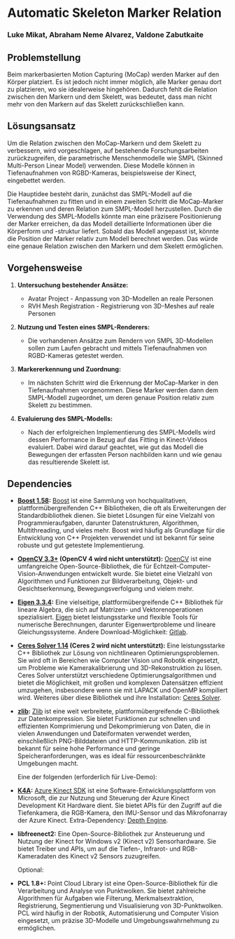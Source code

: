 # Automatic Skeleton Marker Relation

### Luke Mikat, Abraham Neme Alvarez, Valdone Zabutkaite

## Problemstellung

Beim markerbasierten Motion Capturing (MoCap) werden Marker auf den Körper platziert. Es ist jedoch nicht immer möglich, alle Marker genau dort zu platzieren, wo sie idealerweise hingehören. Dadurch fehlt die Relation zwischen den Markern und dem Skelett, was bedeutet, dass man nicht mehr von den Markern auf das Skelett zurückschließen kann.

## Lösungsansatz

Um die Relation zwischen den MoCap-Markern und dem Skelett zu verbessern, wird vorgeschlagen, auf bestehende Forschungsarbeiten zurückzugreifen, die parametrische Menschenmodelle wie SMPL (Skinned Multi-Person Linear Model) verwenden. Diese Modelle können in Tiefenaufnahmen von RGBD-Kameras, beispielsweise der Kinect, eingebettet werden. 

Die Hauptidee besteht darin, zunächst das SMPL-Modell auf die Tiefenaufnahmen zu fitten und in einem zweiten Schritt die MoCap-Marker zu erkennen und deren Relation zum SMPL-Modell herzustellen. Durch die Verwendung des SMPL-Modells könnte man eine präzisere Positionierung der Marker erreichen, da das Modell detaillierte Informationen über die Körperform und -struktur liefert. Sobald das Modell angepasst ist, könnte die Position der Marker relativ zum Modell berechnet werden. Das würde eine genaue Relation zwischen den Markern und dem Skelett ermöglichen.

## Vorgehensweise

1. **Untersuchung bestehender Ansätze:**
   - Avatar Project - Anpassung von 3D-Modellen an reale Personen
   - RVH Mesh Registration - Registrierung von 3D-Meshes auf reale Personen

2. **Nutzung und Testen eines SMPL-Renderers:**
   - Die vorhandenen Ansätze zum Rendern von SMPL 3D-Modellen sollen zum Laufen gebracht und mittels Tiefenaufnahmen von RGBD-Kameras getestet werden.

3. **Markererkennung und Zuordnung:**
   - Im nächsten Schritt wird die Erkennung der MoCap-Marker in den Tiefenaufnahmen vorgenommen. Diese Marker werden dann dem SMPL-Modell zugeordnet, um deren genaue Position relativ zum Skelett zu bestimmen.

4. **Evaluierung des SMPL-Modells:**
   - Nach der erfolgreichen Implementierung des SMPL-Modells wird dessen Performance in Bezug auf das Fitting in Kinect-Videos evaluiert. Dabei wird darauf geachtet, wie gut das Modell die Bewegungen der erfassten Person nachbilden kann und wie genau das resultierende Skelett ist.

## Dependencies

- **[Boost 1.58](https://sourceforge.net/projects/boost/files/boost/1.58.0/):** [Boost](https://www.boost.org) ist eine Sammlung von hochqualitativen, plattformübergreifenden C++ Bibliotheken, die oft als Erweiterungen der Standardbibliothek dienen. Sie bietet Lösungen für eine Vielzahl von Programmieraufgaben, darunter Datenstrukturen, Algorithmen, Multithreading, und vieles mehr. Boost wird häufig als Grundlage für die Entwicklung von C++ Projekten verwendet und ist bekannt für seine robuste und gut getestete Implementierung.

- **[OpenCV 3.3+](https://sourceforge.net/projects/opencvlibrary/files/) (OpenCV 4 wird nicht unterstützt):** [OpenCV](https://opencv.org) ist eine umfangreiche Open-Source-Bibliothek, die für Echtzeit-Computer-Vision-Anwendungen entwickelt wurde. Sie bietet eine Vielzahl von Algorithmen und Funktionen zur Bildverarbeitung, Objekt- und Gesichtserkennung, Bewegungsverfolgung und vielem mehr.

- **[Eigen 3.3.4](https://community.chocolatey.org/packages/eigen/3.3.4):** Eine vielseitige, plattformübergreifende C++ Bibliothek für lineare Algebra, die sich auf Matrizen- und Vektorenoperationen spezialisiert. [Eigen](https://eigen.tuxfamily.org/index.php?title=Main_Page) bietet leistungsstarke und flexible Tools für numerische Berechnungen, darunter Eigenwertprobleme und lineare Gleichungssysteme. Andere Download-Möglichkeit: [Gitlab](https://gitlab.com/libeigen/eigen/-/releases/3.3.4).

- **[Ceres Solver 1.14](https://github.com/ceres-solver/ceres-solver/tree/1.14.x) (Ceres 2 wird nicht unterstützt):** Eine leistungsstarke C++ Bibliothek zur Lösung von nichtlinearen Optimierungsproblemen. Sie wird oft in Bereichen wie Computer Vision und Robotik eingesetzt, um Probleme wie Kamerakalibrierung und 3D-Rekonstruktion zu lösen. Ceres Solver unterstützt verschiedene Optimierungsalgorithmen und bietet die Möglichkeit, mit großen und komplexen Datensätzen effizient umzugehen, insbesondere wenn sie mit LAPACK und OpenMP kompiliert wird. Weiteres über diese Bibliothek und ihre Installation: [Ceres Solver](http://ceres-solver.org).

- **[zlib](https://www.zlib.net/zlib131.zip):** [Zlib](https://www.zlib.net) ist eine weit verbreitete, plattformübergreifende C-Bibliothek zur Datenkompression. Sie bietet Funktionen zur schnellen und effizienten Komprimierung und Dekomprimierung von Daten, die in vielen Anwendungen und Dateiformaten verwendet werden, einschließlich PNG-Bilddateien und HTTP-Kommunikation. zlib ist bekannt für seine hohe Performance und geringe Speicheranforderungen, was es ideal für ressourcenbeschränkte Umgebungen macht.

   Eine der folgenden (erforderlich für Live-Demo):
- **[K4A](https://github.com/microsoft/Azure-Kinect-Sensor-SDK/blob/develop/docs/usage.md):** [Azure Kinect SDK](https://learn.microsoft.com/de-de/azure/kinect-dk/sensor-sdk-download) ist eine Software-Entwicklungsplattform von Microsoft, die zur Nutzung und Steuerung der Azure Kinect Development Kit Hardware dient. Sie bietet APIs für den Zugriff auf die Tiefenkamera, die RGB-Kamera, den IMU-Sensor und das Mikrofonarray der Azure Kinect. Extra-Dependency: [Depth Engine](https://github.com/microsoft/Azure-Kinect-Sensor-SDK/blob/develop/docs/depthengine.md).

- **libfreenect2:** Eine Open-Source-Bibliothek zur Ansteuerung und Nutzung der Kinect for Windows v2 (Kinect v2) Sensorhardware. Sie bietet Treiber und APIs, um auf die Tiefen-, Infrarot- und RGB-Kameradaten des Kinect v2 Sensors zuzugreifen.

   Optional:
- **PCL 1.8+:** Point Cloud Library ist eine Open-Source-Bibliothek für die Verarbeitung und Analyse von Punktwolken. Sie bietet zahlreiche Algorithmen für Aufgaben wie Filterung, Merkmalsextraktion, Registrierung, Segmentierung und Visualisierung von 3D-Punktwolken. PCL wird häufig in der Robotik, Automatisierung und Computer Vision eingesetzt, um präzise 3D-Modelle und Umgebungswahrnehmung zu ermöglichen.
